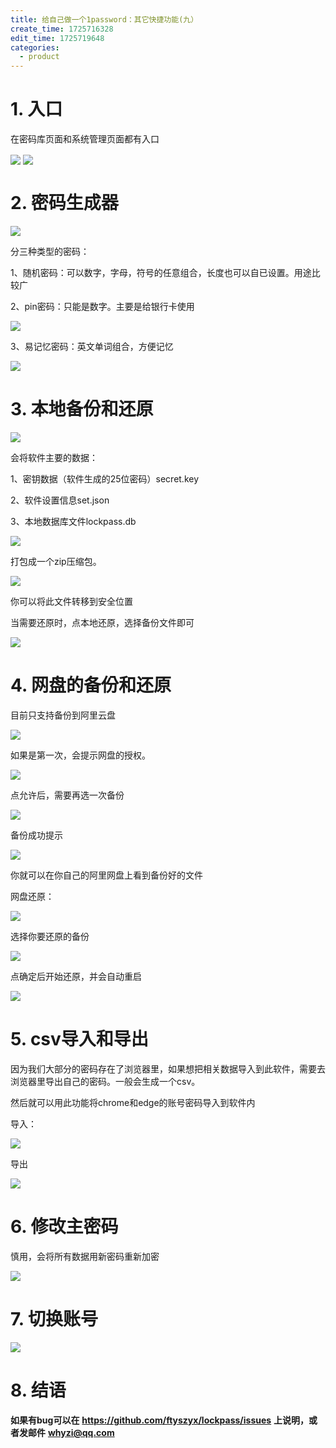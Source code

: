 ```yaml
---
title: 给自己做一个1password：其它快捷功能(九）
create_time: 1725716328
edit_time: 1725719648
categories:
  - product
---
```



# 1. 入口

在密码库页面和系统管理页面都有入口

<img src="/assets/SsIhbQvSSoXtdFxLuOicSFJznMf.png" src-width="877" class="markdown-img m-auto" src-height="419" align="center"/>

<img src="/assets/SW2vbTHk5oYCyMxfL20cDcWJnd7.png" src-width="479" class="markdown-img m-auto" src-height="462" align="center"/>

# 2. 密码生成器

<img src="/assets/GFn5bNfEDovDOmxf38ec4RT7nZe.png" src-width="517" class="markdown-img m-auto" src-height="295" align="center"/>

分三种类型的密码：

1、随机密码：可以数字，字母，符号的任意组合，长度也可以自已设置。用途比较广

2、pin密码：只能是数字。主要是给银行卡使用

<img src="/assets/SbRcblnvMoHnHox0m60ch72Yndb.png" src-width="514" class="markdown-img m-auto" src-height="185" align="center"/>

3、易记忆密码：英文单词组合，方便记忆

<img src="/assets/ZNoBbUEU8oiFw2xNeQPcw81cnjb.png" src-width="515" class="markdown-img m-auto" src-height="290" align="center"/>

# 3. 本地备份和还原

<img src="/assets/VjqabkYNnoQA1fxAqcEcKMNTnvb.png" src-width="254" class="markdown-img m-auto" src-height="150" align="center"/>

会将软件主要的数据：

1、密钥数据（软件生成的25位密码）secret.key

2、软件设置信息set.json

3、本地数据库文件lockpass.db

<img src="/assets/Up9Nbnawqo2rfyxDxVtcE5Gyn4c.png" src-width="566" class="markdown-img m-auto" src-height="484" align="center"/>

打包成一个zip压缩包。

<img src="/assets/GddHb3wt2oigFnxKlTLcpiPwntg.png" src-width="403" class="markdown-img m-auto" src-height="177" align="center"/>

你可以将此文件转移到安全位置

当需要还原时，点本地还原，选择备份文件即可

<img src="/assets/T2aabmJatoakO9xZf50ciLScnYb.png" src-width="283" class="markdown-img m-auto" src-height="150" align="center"/>

# 4. 网盘的备份和还原

目前只支持备份到阿里云盘

<img src="/assets/Vq2gbxRm0oQLGdxElOpcMxJnnoh.png" src-width="395" class="markdown-img m-auto" src-height="185" align="center"/>

如果是第一次，会提示网盘的授权。

<img src="/assets/U0FObPUhwoLlRQxAEi3ciNAInDc.png" src-width="404" class="markdown-img m-auto" src-height="789" align="center"/>

 

点允许后，需要再选一次备份

<img src="/assets/PMtCb0yMToXHM3x4T05cgSINndM.png" src-width="592" class="markdown-img m-auto" src-height="108" align="center"/>

备份成功提示

<img src="/assets/FUvzbGw06oqNlUx5Bq2ckIHSnCf.png" src-width="417" class="markdown-img m-auto" src-height="138" align="center"/>

你就可以在你自己的阿里网盘上看到备份好的文件

网盘还原：

<img src="/assets/LsQXbsMZvocOwyxEgRxckWLInNh.png" src-width="397" class="markdown-img m-auto" src-height="193" align="center"/>

选择你要还原的备份

<img src="/assets/GTwDbQZDDoP2UDx5qsPcNhCknLb.png" src-width="511" class="markdown-img m-auto" src-height="363" align="center"/>

点确定后开始还原，并会自动重启

<img src="/assets/DlvdbcNyooAHVKxXHBGcw2SLnQf.png" src-width="418" class="markdown-img m-auto" src-height="153" align="center"/>

# 5. csv导入和导出

因为我们大部分的密码存在了浏览器里，如果想把相关数据导入到此软件，需要去浏览器里导出自己的密码。一般会生成一个csv。

然后就可以用此功能将chrome和edge的账号密码导入到软件内

导入：

<img src="/assets/Z8AcbaAqLogEK6xdvvZcBPTNnkd.gif" src-width="876" class="markdown-img m-auto" src-height="656" align="center"/>

导出

<img src="/assets/UhzFbtpiDousJ7xaUKOcLnDZn8d.gif" src-width="874" class="markdown-img m-auto" src-height="644" align="center"/>

# 6. 修改主密码

慎用，会将所有数据用新密码重新加密

<img src="/assets/ENzwbTpqwoWnJDx2lgRcLuR4nfb.png" src-width="240" class="markdown-img m-auto" src-height="416" align="center"/>

# 7. 切换账号

<img src="/assets/DCdXb8fHzoUugsxw2whcZRJ2nCg.gif" src-width="860" class="markdown-img m-auto" src-height="642" align="center"/>

# 8. 结语

 **如果有bug可以在** **https://github.com/ftyszyx/lockpass/issues** **上说明，或者发邮件** **whyzi@qq.com**


